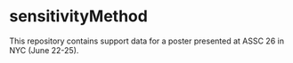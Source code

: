 # sensitivityMethod
This repository contains support data for a poster presented at ASSC 26 in NYC (June 22-25). 
